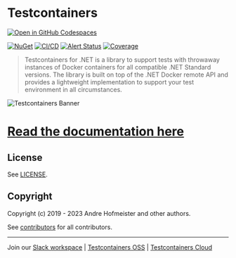 # Testcontainers
    
[![Open in GitHub Codespaces](https://github.com/codespaces/badge.svg)](https://github.com/codespaces/new?hide_repo_select=true&ref=develop&repo=170988906&machine=standardLinux32gb&devcontainer_path=.devcontainer%2Fdevcontainer.json&location=EastUs)

[![NuGet](https://img.shields.io/nuget/v/Testcontainers.svg)](https://www.nuget.org/packages/Testcontainers)
[![CI/CD](https://github.com/testcontainers/testcontainers-dotnet/actions/workflows/cicd.yml/badge.svg?branch=main)](https://github.com/testcontainers/testcontainers-dotnet/actions/workflows/cicd.yml)
[![Alert Status](https://sonarcloud.io/api/project_badges/measure?project=testcontainers_testcontainers-dotnet&metric=alert_status)](https://sonarcloud.io/summary/new_code?id=testcontainers_testcontainers-dotnet)
[![Coverage](https://sonarcloud.io/api/project_badges/measure?project=testcontainers_testcontainers-dotnet&metric=coverage)](https://sonarcloud.io/summary/new_code?id=testcontainers_testcontainers-dotnet)

> Testcontainers for .NET is a library to support tests with throwaway instances of Docker containers for all compatible .NET Standard versions. The library is built on top of the .NET Docker remote API and provides a lightweight implementation to support your test environment in all circumstances.

![Testcontainers Banner](https://raw.githubusercontent.com/testcontainers/testcontainers-dotnet/main/docs/banner.png)

# [Read the documentation here][testcontainers-dotnet-documentation]

## License

See [LICENSE](https://github.com/testcontainers/testcontainers-dotnet/blob/main/LICENSE).

## Copyright

Copyright (c) 2019 - 2023 Andre Hofmeister and other authors.

See [contributors][testcontainers-dotnet-contributors] for all contributors.

----

Join our [Slack workspace][slack-workspace] | [Testcontainers OSS][testcontainers-oss] | [Testcontainers Cloud][testcontainers-cloud]

[testcontainers-dotnet-documentation]: https://dotnet.testcontainers.org/
[testcontainers-dotnet-contributors]: https://github.com/testcontainers/testcontainers-dotnet/graphs/contributors/
[slack-workspace]: https://slack.testcontainers.org/
[testcontainers-oss]: https://www.testcontainers.org/
[testcontainers-cloud]: https://www.testcontainers.cloud/
